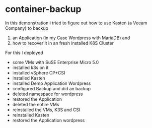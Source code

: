 # container-backup


In this demonstration i tried to figure out how to use Kasten (a Veeam Company) to backup
   1) an Application (in my Case Wordpress with MariaDB) and
   2) how to recover it in an fresh installed K8S Cluster

For this I deployed 
  - some VMs with SuSE Enterprise Micro 5.0
  - installed k3s on it
  - installed vSphere CP+CSI
  - installed Kasten
  - installed Demo Application Wordpress
  - configured Backup and did an backup
  - deleted namespace for wordpress
  - restored the Application
  - deleted the entire VMs
  - reinstalled the VMs, K3S and CSI
  - reinstalled Kasten
  - restored the Application wordpress
